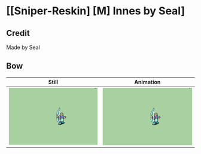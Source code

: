 # [\[Sniper-Reskin\] \[M\] Innes by Seal]

## Credit

Made by Seal

## Bow

| Still | Animation |
| :---: | :-------: |
| ![Bow still](./Bow_000.png) | ![Bow animation](./Bow.gif) |

